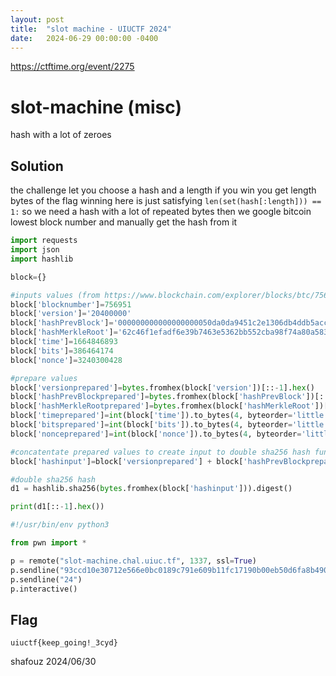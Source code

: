 ```yaml
---
layout: post
title:  "slot machine - UIUCTF 2024"
date:   2024-06-29 00:00:00 -0400
---
```


https://ctftime.org/event/2275

# slot-machine (misc)

hash with a lot of zeroes

## Solution

the challenge let you choose a hash and a length
if you win you get length bytes of the flag
winning here is just satisfying `len(set(hash[:length])) == 1:`
so we need a hash with a lot of repeated bytes
then we google bitcoin lowest block number and manually get the hash from it

```python
import requests
import json
import hashlib

block={}

#inputs values (from https://www.blockchain.com/explorer/blocks/btc/756951)
block['blocknumber']=756951
block['version']='20400000'
block['hashPrevBlock']='000000000000000000050da0da9451c2e1306db4ddb5acc965fc1016678d9154'
block['hashMerkleRoot']='62c46f1efadf6e39b7463e5362bb552cba98f74a80a58378ff5194c7b058005a'
block['time']=1664846893
block['bits']=386464174
block['nonce']=3240300428

#prepare values
block['versionprepared']=bytes.fromhex(block['version'])[::-1].hex()
block['hashPrevBlockprepared']=bytes.fromhex(block['hashPrevBlock'])[::-1].hex()
block['hashMerkleRootprepared']=bytes.fromhex(block['hashMerkleRoot'])[::-1].hex()
block['timeprepared']=int(block['time']).to_bytes(4, byteorder='little').hex()
block['bitsprepared']=int(block['bits']).to_bytes(4, byteorder='little').hex()
block['nonceprepared']=int(block['nonce']).to_bytes(4, byteorder='little').hex()

#concatentate prepared values to create input to double sha256 hash function
block['hashinput']=block['versionprepared'] + block['hashPrevBlockprepared'] + block['hashMerkleRootprepared'] + block['timeprepared'] + block['bitsprepared'] + block['nonceprepared']

#double sha256 hash
d1 = hashlib.sha256(bytes.fromhex(block['hashinput'])).digest()

print(d1[::-1].hex())
```

```python
#!/usr/bin/env python3

from pwn import *

p = remote("slot-machine.chal.uiuc.tf", 1337, ssl=True)
p.sendline("93ccd10e30712e566e0bc0189c791e609b11fc17190b00eb50d6fa8b4909b2f5")
p.sendline("24")
p.interactive()
```

## Flag
`uiuctf{keep_going!_3cyd}`

shafouz 2024/06/30
